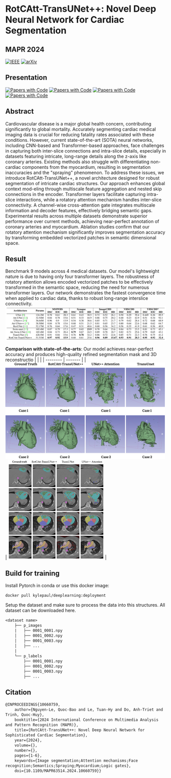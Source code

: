 # RotCAtt-TransUNet++: Novel Deep Neural Network for Cardiac Segmentation

## MAPR 2024
[![IEEE](https://a11ybadges.com/badge?logo=ieee)](https://ieeexplore.ieee.org/document/10660759/)
[![arXiv](https://a11ybadges.com/badge?logo=arxiv)](https://arxiv.org/abs/2409.05280)

## Presentation
[![Papers with Code](https://img.shields.io/badge/Video-link-red)](https://www.facebook.com/share/v/2p6YfjM4RaPLVbJM/)
[![Papers with Code](https://img.shields.io/badge/Slide-link-green)](https://drive.google.com/file/d/11xyR8JpEheDu_ReHQwDMSGWLa5kjKcmQ/view?usp=sharing)
[![Papers with Code](https://img.shields.io/badge/Poster-link-brown)](https://drive.google.com/file/d/1Y3TW2CqJSxAwb3eiyyiyDMSdvlZkiiGr/view?usp=sharing)
[![Papers with Code](https://img.shields.io/badge/Paper_with_code-link-blue)](https://paperswithcode.com/paper/rotcatt-transunet-novel-deep-neural-network)


## Abstract
Cardiovascular disease is a major global health concern, contributing significantly to global mortality. Accurately segmenting cardiac medical imaging data is crucial for reducing fatality rates associated with these conditions. However, current state-of-the-art (SOTA) neural networks, including CNN-based and Transformer-based approaches, face challenges in capturing both inter-slice connections and intra-slice details, especially in datasets featuring intricate, long-range details along the z-axis like coronary arteries. Existing methods also struggle with differentiating non-cardiac components from the myocardium, resulting in segmentation inaccuracies and the "spraying" phenomenon. To address these issues, we introduce RotCAtt-TransUNet++, a novel architecture designed for robust segmentation of intricate cardiac structures. Our approach enhances global context mod-eling through multiscale feature aggregation and nested skip connections in the encoder. Transformer layers facilitate capturing intra-slice interactions, while a rotatory attention mechanism handles inter-slice connectivity. A channel-wise cross-attention gate integrates multiscale information and decoder features, effectively bridging semantic gaps. Experimental results across multiple datasets demonstrate superior performance over current methods, achieving near-perfect annotation of coronary arteries and myocardium. Ablation studies confirm that our rotatory attention mechanism significantly improves segmentation accuracy by transforming embedded vectorized patches in semantic dimensional space.

## Result
Benchmark 9 models across 4 medical datasets. Our model's lightweight nature is due to having only four transformer layers. The robustness of rotatory attention allows encoded vectorized patches to be effectively transformed in the semantic space, reducing the need for numerous transformer layers. Our network demonstrates the fastest convergence time when applied to cardiac data, thanks to robust long-range interslice connectivity.
![results](publication/results.png)


**Comparison with state-of-the-arts**:
Our model achieves near-perfect accuracy and produces high-quality refined segmentation mask and 3D reconstructio
|     |  |
| -------- | ------- |
| <img width="500px" src="publication/3D.png"> | <img width="300px" src="publication/comparison.png"> |


## Build for training
Install Pytorch in conda or use this docker image:
```
docker pull kylepaul/deeplearning:deployment
```
Setup the dataset and make sure to process the data into this structures. All dataset can be downloaded here.
```
<dataset name>
    ├── p_images
    |   ├── 0001_0001.npy
    │   ├── 0001_0002.npy
    │   ├── 0001_0003.npy
    │   ├── ...
    |
    └── p_labels
        ├── 0001_0001.npy
        ├── 0001_0002.npy
        ├── 0001_0003.npy
        ├── ...   
```

## Citation
```
@INPROCEEDINGS{10660759,
    author={Nguyen-Le, Quoc-Bao and Le, Tuan-Hy and Do, Anh-Triet and Trinh, Quoc-Huy},
    booktitle={2024 International Conference on Multimedia Analysis and Pattern Recognition (MAPR)}, 
    title={RotCAtt-TransUNet++: Novel Deep Neural Network for Sophisticated Cardiac Segmentation}, 
    year={2024},
    volume={},
    number={},
    pages={1-6},
    keywords={Image segmentation;Attention mechanisms;Face recognition;Semantics;Spraying;Myocardium;Logic gates},
    doi={10.1109/MAPR63514.2024.10660759}}
```